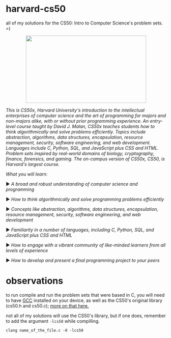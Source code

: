 # harvard-cs50
all of my solutions for the CS50: Intro to Computer Science's problem sets. =)


<p align="center">
  <img width="378" height="212" src="https://prod-discovery.edx-cdn.org/media/course/image/8f8e5124-1dab-47e6-8fa6-3fbdc0738f0a-974ffb43cd83.small.jpg">
</p>

_This is CS50x, Harvard University's introduction to the intellectual enterprises of computer science and the art of programming for majors and non-majors alike, with or without prior programming experience. An entry-level course taught by David J. Malan, CS50x teaches students how to think algorithmically and solve problems efficiently. Topics include abstraction, algorithms, data structures, encapsulation, resource management, security, software engineering, and web development. Languages include C, Python, SQL, and JavaScript plus CSS and HTML. Problem sets inspired by real-world domains of biology, cryptography, finance, forensics, and gaming. The on-campus version of CS50x, CS50, is Harvard's largest course._

_What you will learn:_

► _A broad and robust understanding of computer science and programming_

► _How to think algorithmically and solve programming problems efficiently_

► _Concepts like abstraction, algorithms, data structures, encapsulation, resource management, security, software engineering, and web development_

► _Familiarity in a number of languages, including C, Python, SQL, and JavaScript plus CSS and HTML_

► _How to engage with a vibrant community of like-minded learners from all levels of experience_

► _How to develop and present a final programming project to your peers_

# observations

to run compile and run the problem sets that were based in C, you will need to have [GCC](https://gcc.gnu.org/) installed on your device, as well as the CS50's original library (cs50.h and cs50.c); [more on that here.](https://github.com/cs50/libcs50)

not all of my solutions will use the CS50's library, but if one does, remember to add the argument ```-lcs50``` while compilling.

```clang name_of_the_file.c -0 -lcs50```
